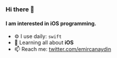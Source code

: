 ### Hi there 👋

#### I am interested in iOS programming.

- ⚙️ I use daily: `swift`
- 🌱 Learning all about **iOS**
- 📫 Reach me: [twitter.com/emircanaydin](https://twitter.com/emircanaydin)
